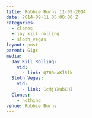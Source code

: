 ```yaml
---
title: Robbie Burns 11-09-2014
date: 2014-09-11 05:00:00 Z
categories:
  - clones
  - jay_kill_rolling
  - sloth_vegas
layout: post
parent: Gigs
media:
  Jay Kill Rolling:
    vid:
      - link: Q7BRdaKl5lk
  Sloth Vegas:
    vid:
      - link: 1cMjYXubCHI
  Clones:
    - nothing
venue: Robbie Burns
---
```


